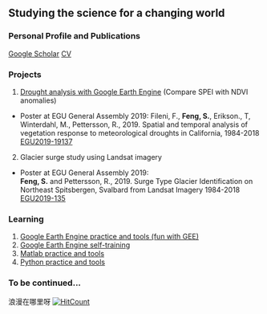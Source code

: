 ## Studying the science for a changing world
### Personal Profile and Publications
[Google Scholar](https://scholar.google.com/citations?user=hMKGuKwAAAAJ&hl=en) 
[CV](https://github.com/fsn1995/fsn1995.github.io/blob/master/doc/CV_Shunan%20Feng.pdf)  
### Projects
1. [Drought analysis with Google Earth Engine](https://github.com/fsn1995/Drought-Analysis) (Compare SPEI with NDVI anomalies) 
- Poster at EGU General Assembly 2019:
Fileni, F., **Feng, S.**, Erikson., T, Winterdahl, M., Pettersson, R., 2019. Spatial and temporal analysis of vegetation response to meteorological droughts in California, 1984-2018 [EGU2019-19137](https://github.com/fsn1995/Drought-Analysis/blob/master/doc/EGU2019-19137_Drought%20Analysis.pdf)

2. Glacier surge study using Landsat imagery
- Poster at EGU General Assembly 2019:  
**Feng, S.** and Pettersson, R., 2019. Surge Type Glacier Identification on Northeast Spitsbergen, Svalbard from Landsat Imagery 1984-2018 [EGU2019-135](https://github.com/fsn1995/fsn1995.github.io/blob/master/doc/Conference/EGU2019-135_Glacier%20Surge_Shunan.pdf)

### Learning
1. [Google Earth Engine practice and tools (fun with GEE)](https://github.com/fsn1995/Fun-with-Google-Earth-Engine)
2. [Google Earth Engine self-training](https://github.com/fsn1995/Goolgle-Earth-Engine-self-training)
3. [Matlab practice and tools](https://github.com/fsn1995/MatlabFSN)
4. [Python practice and tools](https://github.com/fsn1995/PythonFSN)

### To be continued...
浪漫在哪里呀
[![HitCount](http://hits.dwyl.io/fsn1995/fsn1995githubio.svg)](http://hits.dwyl.io/fsn1995/fsn1995githubio)
